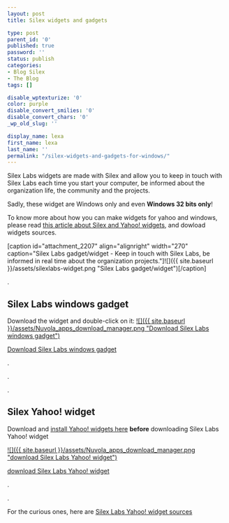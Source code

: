 ```yaml
---
layout: post
title: Silex widgets and gadgets

type: post
parent_id: '0'
published: true
password: ''
status: publish
categories:
- Blog Silex
- The Blog
tags: []

disable_wptexturize: '0'
color: purple
disable_convert_smilies: '0'
disable_convert_chars: '0'
_wp_old_slug: ''

display_name: lexa
first_name: lexa
last_name: ''
permalink: "/silex-widgets-and-gadgets-for-windows/"
---
```


Silex Labs widgets are made with Silex and allow you to keep in touch with Silex Labs each time you start your computer, be informed about the organization life, the community and the projects.

Sadly, these widget are Windows only and even **Windows 32 bits only**!

To know more about how you can make widgets for yahoo and windows, please read [this article about Silex and Yahoo! widgets](https://www.silexlabs.org/2010/06/build-the-widget-of-your-dreams/), and dowload widgets sources.

[caption id="attachment_2207" align="alignright" width="270" caption="Silex Labs gadget/widget - Keep in touch with Silex Labs, be informed in real time about the organization projects."]![]({{ site.baseurl }}/assets/silexlabs-widget.png "Silex Labs gadget/widget")[/caption]

.

Silex Labs windows gadget
-------------------------

Download the widget and double-click on
it: 
[![]({{ site.baseurl }}/assets/Nuvola_apps_download_manager.png "Download Silex Labs windows gadget")](https://www.silexlabs.org/wp-content/uploads/2011/01/silex.windows.gadget.gadget)

[Download Silex Labs windows gadget](https://www.silexlabs.org/wp-content/uploads/2011/01/silex.windows.gadget.gadget)

.

.



.

Silex Yahoo! widget
-------------------

Download and [install Yahoo! widgets here](http://widgets.yahoo.com/) **before** downloading Silex Labs Yahoo! widget

[![]({{ site.baseurl }}/assets/Nuvola_apps_download_manager.png "download Silex Labs Yahoo! widget")](https://www.silexlabs.org/wp-content/uploads/2011/01/silex-yahoo-widget.widget)

[download Silex Labs Yahoo! widget](https://www.silexlabs.org/wp-content/uploads/2011/01/silex-yahoo-widget.widget)

.

.

For the curious ones, here are [Silex Labs Yahoo! widget sources](https://www.silexlabs.org/wp-content/uploads/2011/01/silex-yahoo-widget1.zip)